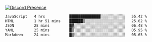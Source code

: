 [![Discord Presence](https://lanyard.cnrad.dev/api/689805100331696149)](https://discord.com/users/689805100331696149)

<!--START_SECTION:waka-->

```txt
JavaScript   4 hrs           ██████████████░░░░░░░░░░░   55.42 %
HTML         1 hr 51 mins    ██████▒░░░░░░░░░░░░░░░░░░   25.62 %
JSON         28 mins         █▓░░░░░░░░░░░░░░░░░░░░░░░   06.48 %
YAML         25 mins         █▒░░░░░░░░░░░░░░░░░░░░░░░   05.95 %
Markdown     24 mins         █▒░░░░░░░░░░░░░░░░░░░░░░░   05.65 %
```

<!--END_SECTION:waka-->
<img src="https://hit.yhype.me/github/profile?user_id=53441990" alt="">
